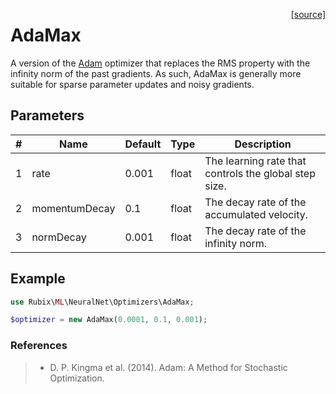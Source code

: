 <span style="float:right;"><a href="https://github.com/RubixML/ML/blob/master/src/NeuralNet/Optimizers/AdaMax.php">[source]</a></span>

# AdaMax
A version of the [Adam](adam.md) optimizer that replaces the RMS property with the infinity norm of the past gradients. As such, AdaMax is generally more suitable for sparse parameter updates and noisy gradients.

## Parameters
| # | Name | Default | Type | Description |
|---|---|---|---|---|
| 1 | rate | 0.001 | float | The learning rate that controls the global step size. |
| 2 | momentumDecay | 0.1 | float | The decay rate of the accumulated velocity. |
| 3 | normDecay | 0.001 | float | The decay rate of the infinity norm. |

## Example
```php
use Rubix\ML\NeuralNet\Optimizers\AdaMax;

$optimizer = new AdaMax(0.0001, 0.1, 0.001);
```

### References
>- D. P. Kingma et al. (2014). Adam: A Method for Stochastic Optimization.